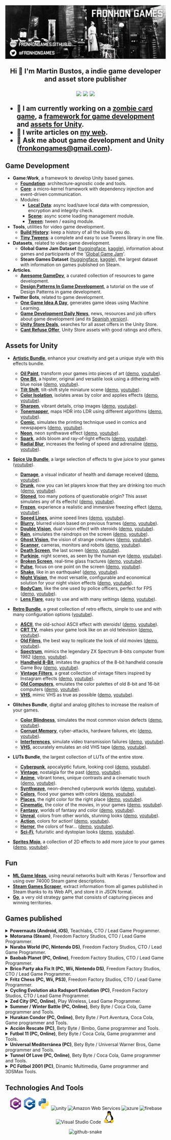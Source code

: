 <h2>

<div align="center">

![Header](images/github-banner.png)

Hi :wave: I'm Martin Bustos, a indie game developer and asset store publisher

<a href="https://twitter.com/fronkongames" target="_blank">![](https://img.shields.io/badge/twitter-%231DA1F2.svg?&style=for-the-badge&logo=twitter&logoColor=white)</a> <a href="https://www.linkedin.com/in/martinbr" target="_blank">![](https://img.shields.io/badge/linkedin-%230077B5.svg?&style=for-the-badge&logo=linkedin&logoColor=white)</a> ![](https://komarev.com/ghpvc/?username=fronkongames&label=Profile%20views&color=0e75b6&style=for-the-badge)

</div>


* :telescope: I am currently working on a [zombie card game](https://fronkongames.github.io/Dawn-Of-The-Cards/), a [framework for game development](https://github.com/FronkonGames/GameWork-Foundation) and [assets for Unity](https://assetstore.unity.com/publishers/62716).
* :memo: I write articles on [my web](https://fronkongames.github.io/).
* :speech_balloon: Ask me about **game development** and **Unity** (**fronkongames@gmail.com**).

## Game Development

* **Game:Work**, a framework to develop Unity based games.
  * **[Foundation](https://github.com/FronkonGames/GameWork-Foundation)**: architecture-agnostic code and tools.
  * **[Core](https://github.com/FronkonGames/GameWork-Core)**: a micro-kernel framework with dependency injection and event-driven communication.
  * Modules:
    * **[Local Data](https://github.com/FronkonGames/GameWork-Local-Data)**: async load/save local data with compression, encryption and integrity check.
    * **[Scene](https://github.com/FronkonGames/GameWork-Scene)**: async scene loading management module.
    * **[Tween](https://github.com/FronkonGames/GameWork-Tween)**: tween / easing module.
* **Tools**, utilities for video game development.
  * **[Build History](https://github.com/FronkonGames/Build-History)**: keep a history of all the builds you do.
  * **[Tiny Tweens](https://gist.github.com/FronkonGames/ae3d0d613ac4ea6738e288c0a490c020)**: a complete and easy to use Tweens library in one file.
* **Datasets**, related to video game development.
  * **Global Game Jam Dataset** ([huggingface](https://huggingface.co/datasets/FronkonGames/Global-Game-Jam-Dataset), [kaggle](https://www.kaggle.com/datasets/fronkongames/global-game-jam-dataset)), information about games and participants of the '[Global Game Jam](https://globalgamejam.org/)'.
  * **Steam Games Dataset** ([huggingface](https://huggingface.co/datasets/FronkonGames/steam-games-dataset), [kaggle](https://www.kaggle.com/datasets/fronkongames/steam-games-dataset)), the largest dataset with information on games published on Steam.
* **Articles**.
  * **[Awesome GameDev](https://github.com/FronkonGames/Awesome-Gamedev)**, a curated collection of resources to game development.
  * **[Design Patterns In Game Development](https://github.com/FronkonGames/GameWork-Foundation)**, a tutorial on the use of Design Patterns in game development.
* **Twitter Bots**, related to game development.
  * **[One Game Idea A Day](https://twitter.com/OneGameIdeaADa1)**, generates game ideas using Machine Learning.
  * **[Game Development Daily News](https://twitter.com/daily_unity)**, news, resources and job offers about game development (and its [Spanish version](https://twitter.com/MenendevBot)).
  * **[Unity Store Deals](https://twitter.com/UnityStoreDeals)**, searches for all asset offers in the Unity Store.
  * **[Cant Refuse Offer](https://twitter.com/CantRefuseOffer)**, Unity Store assets with good ratings and offers.

## Assets for Unity

* **[Artistic Bundle](https://assetstore.unity.com/packages/vfx/shaders/fullscreen-camera-effects/artistic-bundle-272266)**, enhance your creativity and get a unique style with this effects bundle.
  * **[Oil Paint](https://assetstore.unity.com/packages/vfx/shaders/fullscreen-camera-effects/artistic-oil-paint-264134)**, transform your games into pieces of art ([demo](https://fronkongames.github.io/demos-artistic/oilpaint/), [youtube](https://www.youtube.com/watch?v=A9jtFpXo02Q)).
  * **[One Bit](https://assetstore.unity.com/packages/vfx/shaders/fullscreen-camera-effects/artistic-one-bit-216000)**, a hipster, original and versatile look using a dithering with blue noise ([demo](https://fronkongames.github.io/demos-artistic/onebit/), [youtube](https://www.youtube.com/watch?v=Yz9j7iXuDhY)).
  * **[Tilt Shift](https://assetstore.unity.com/packages/vfx/shaders/fullscreen-camera-effects/artistic-tilt-shift-265465)**, tilt-shift style miniature scene ([demo](https://fronkongames.github.io/demos-artistic/tiltshift/), [youtube](https://www.youtube.com/watch?v=ixqjMNnUSus)).
  * **[Color Isolation](https://assetstore.unity.com/packages/vfx/shaders/fullscreen-camera-effects/artistic-color-isolation-266086)**, isolates areas by color and applies effects ([demo](https://fronkongames.github.io/demos-artistic/colorisolation/), [youtube](https://www.youtube.com/watch?v=XfHdKU1qTF4)).
  * **[Sharpen](https://assetstore.unity.com/packages/vfx/shaders/fullscreen-camera-effects/artistic-sharpen-266728)**, vibrant details, crisp images ([demo](https://fronkongames.github.io/demos-artistic/sharpen/), [youtube](https://www.youtube.com/watch?v=Xjax-orCmVY)).
  * **[Tonemapper](https://assetstore.unity.com/packages/vfx/shaders/fullscreen-camera-effects/artistic-tonemapper-267617)**, maps HDR into LDR using different algorithms ([demo](https://fronkongames.github.io/demos-artistic/tonemapper/), [youtube](https://www.youtube.com/watch?v=XcLXlvqG5yU)).
  * **[Comic](https://assetstore.unity.com/packages/vfx/shaders/fullscreen-camera-effects/artistic-comic-269586)**, simulates the printing technique used in comics and newspapers ([demo](https://fronkongames.github.io/demos-artistic/comic/), [youtube](https://www.youtube.com/watch?v=W4t0Cnk1Q0U)).
  * **[Neon](https://assetstore.unity.com/packages/vfx/shaders/fullscreen-camera-effects/artistic-neon-270269)**, neon synthwave effect ([demo](https://fronkongames.github.io/demos-artistic/neon/), [youtube](https://www.youtube.com/watch?v=nNVYDesYfF8)).
  * **[Spark](https://assetstore.unity.com/packages/vfx/shaders/fullscreen-camera-effects/artistic-spark-270898)**, adds bloom and ray-of-light effects ([demo](https://fronkongames.github.io/demos-artistic/spark/), [youtube](https://www.youtube.com/watch?v=kgwMRlHzGxs)).
  * **[Radial Blur](https://assetstore.unity.com/packages/vfx/shaders/fullscreen-camera-effects/artistic-radial-blur-271547)**, increases the feeling of speed and adrenaline ([demo](https://fronkongames.github.io/demos-artistic/radialblur/), [youtube](https://www.youtube.com/watch?v=rSE8fjbire4)).

* **[Spice Up Bundle](https://assetstore.unity.com/packages/vfx/shaders/fullscreen-camera-effects/spice-up-bundle-262333)**, a large selection of effects to give juice to your games ([youtube](https://www.youtube.com/watch?v=jXgT-2tXmgI)).
  * **[Damage](https://assetstore.unity.com/packages/vfx/shaders/fullscreen-camera-effects/spice-up-damage-247019)**, a visual indicator of health and damage received (<a href="https://fronkongames.github.io/demos-spiceup/damage/">demo</a>, <a href="https://www.youtube.com/watch?v=rChUFliVX_E">youtube</a>).
  * **[Drunk](https://assetstore.unity.com/packages/vfx/shaders/fullscreen-camera-effects/spice-up-drunk-247929)**, now you can let players know that they are drinking too much (<a href="https://fronkongames.github.io/demos-spiceup/drunk/">demo</a>, <a href="https://www.youtube.com/watch?v=L7agg4NP7XU">youtube</a>).
  * **[Stoned](https://assetstore.unity.com/packages/vfx/shaders/fullscreen-camera-effects/spice-up-stoned-248596)**, too many potions of questionable origin? This asset simulates any of its effects! (<a href="https://fronkongames.github.io/demos-spiceup/stoned/">demo</a>, <a href="https://www.youtube.com/watch?v=5f_TMTkHXM0">youtube</a>).
  * **[Frozen](https://assetstore.unity.com/packages/vfx/shaders/fullscreen-camera-effects/spice-up-frozen-249207)**, experience a realistic and immersive freezing effect (<a href="https://fronkongames.github.io/demos-spiceup/frozen/">demo</a>, <a href="https://www.youtube.com/watch?v=5f_TMTkHXM0">youtube</a>).
  * **[Speed Lines](https://assetstore.unity.com/packages/slug/250408)**, anime speed lines (<a href="https://fronkongames.github.io/demos-spiceup/speedlines/">demo</a>, <a href="https://www.youtube.com/watch?v=KfDiwLYM6xw">youtube</a>).
  * **[Blurry](https://assetstore.unity.com/packages/vfx/shaders/fullscreen-camera-effects/spice-up-blurry-251642)**, blurred vision based on previous frames (<a href="https://fronkongames.github.io/demos-spiceup/blurry/">demo</a>, <a href="https://www.youtube.com/watch?v=izte-BmU-nw">youtube</a>).
  * **[Double Vision](https://assetstore.unity.com/packages/vfx/shaders/fullscreen-camera-effects/spice-up-double-vision-252006)**, dual vision effect with steroids (<a href="https://fronkongames.github.io/demos-spiceup/doublevision/">demo</a>, <a href="https://www.youtube.com/watch?v=FPELiWUmtw4">youtube</a>).
  * **[Rain](https://assetstore.unity.com/packages/vfx/shaders/fullscreen-camera-effects/spice-up-rain-252460)**, simulates the raindrops on the screen ([demo](https://fronkongames.github.io/demos-spiceup/rain/), [youtube](https://www.youtube.com/watch?v=DKMAa_LY7yU)).
  * **[Ghost Vision](https://assetstore.unity.com/packages/vfx/shaders/fullscreen-camera-effects/spice-up-ghost-vision-252730)**, the vision of strange creatures ([demo](https://fronkongames.github.io/demos-spiceup/ghostvision/), [youtube](https://www.youtube.com/watch?v=NyqkpzdqkNU)).
  * **[Scanner](https://assetstore.unity.com/packages/vfx/shaders/fullscreen-camera-effects/spice-up-scanner-253706)**, cameras, monitors and robots ([demo](https://fronkongames.github.io/demos-spiceup/scanner/), [youtube](https://www.youtube.com/watch?v=cudFCcHb_HY)).
  * **[Death Screen](https://assetstore.unity.com/packages/vfx/shaders/fullscreen-camera-effects/spice-up-death-screen-254360)**, the last screen ([demo](https://fronkongames.github.io/demos-spiceup/deathscreen/), [youtube](https://www.youtube.com/watch?v=ewXstV38FWc)).
  * **[Purkinje](https://assetstore.unity.com/packages/vfx/shaders/fullscreen-camera-effects/spice-up-purkinje-255525)**, night scenes, as seen by the human eye ([demo](https://fronkongames.github.io/demos-spiceup/purkinje/), [youtube](https://www.youtube.com/watch?v=FGC6LDY1RGg)).
  * **[Broken Screen](https://assetstore.unity.com/packages/vfx/shaders/fullscreen-camera-effects/spice-up-broken-screen-256124)**, real-time glass fractures ([demo](https://fronkongames.github.io/demos-spiceup/brokenscreen/), [youtube](https://www.youtube.com/watch?v=eqaPjR1KYPg)).
  * **[Pulse](https://assetstore.unity.com/packages/slug/257920)**, focus on one point on the screen ([demo](https://fronkongames.github.io/demos-spiceup/pulse/), [youtube](https://www.youtube.com/watch?v=63-RWxded2A)).
  * **[Shake](https://assetstore.unity.com/packages/slug/258721)**, like in an earthquake! ([demo](https://fronkongames.github.io/demos-spiceup/shake/), [youtube](https://www.youtube.com/watch?v=5Zc_0_BYOVw)).
  * **[Night Vision](https://assetstore.unity.com/packages/slug/259563)**, the most versatile, configurable and economical solution for your night vision effects ([demo](https://fronkongames.github.io/demos-spiceup/nightvision/), [youtube](https://www.youtube.com/watch?v=7Dam3W04TzU)).
  * **[BodyCam](https://assetstore.unity.com/packages/slug/260035)**, like the one used by police officers, perfect for FPS ([demo](https://fronkongames.github.io/demos-spiceup/bodycam/), [youtube](https://www.youtube.com/watch?v=pBp_WXNzlTY)).
  * **[Lens Flare](https://assetstore.unity.com/packages/slug/261769)**, easy to use and with many settings ([demo](https://fronkongames.github.io/demos-spiceup/lensflare/), [youtube](https://www.youtube.com/watch?v=9Z6wVV6XXPk)).

* **[Retro Bundle](https://assetstore.unity.com/packages/vfx/shaders/fullscreen-camera-effects/retro-bundle-245493)**, a great collection of retro effects, simple to use and with many configuration options (<a href="https://www.youtube.com/watch?v=FPn7dk3fkG4">youtube</a>).
  * **[ASCII](https://assetstore.unity.com/packages/vfx/shaders/fullscreen-camera-effects/retro-ascii-241924)**, the old-school ASCII effect with steroids! (<a href="https://fronkongames.github.io/demos-retro/ascii/">demo</a>, <a href="https://www.youtube.com/watch?v=shQxDDe8Aw4">youtube</a>).
  * **[CRT TV](https://assetstore.unity.com/packages/vfx/shaders/fullscreen-camera-effects/retro-crt-tv-241411)**, makes your game look like on an old television (<a href="https://fronkongames.github.io/demos-retro/crttv/">demo</a>, <a href="https://www.youtube.com/watch?v=UFFvtpXdUBc">youtube</a>).
  * **[Old Films](https://assetstore.unity.com/packages/vfx/shaders/fullscreen-camera-effects/retro-spectrum-239827)**, the best way to replicate the look of old movies (<a href="https://fronkongames.github.io/demos-retro/oldfilms/">demo</a>, <a href="https://www.youtube.com/watch?v=zBwXR_i6_gw">youtube</a>).
  * **[Spectrum](https://assetstore.unity.com/packages/vfx/shaders/fullscreen-camera-effects/retro-spectrum-239827)**, mimics the legendary ZX Spectrum 8-bits computer from 1982 (<a href="https://fronkongames.github.io/demos-retro/spectrum/">demo</a>, <a href="https://www.youtube.com/watch?v=SdXHXljClF8">youtube</a>).
  * **[Handheld 8-Bit](https://assetstore.unity.com/packages/vfx/shaders/fullscreen-camera-effects/retro-handheld-8-bit-239924)**, imitates the graphics of the 8-bit handheld console Game Boy (<a href="https://fronkongames.github.io/demos-retro/handheld8bit/">demo</a>, <a href="https://www.youtube.com/watch?v=j6vOE1nazbA">youtube</a>).
  * **[Vintage Filters](https://assetstore.unity.com/packages/vfx/shaders/fullscreen-camera-effects/retro-vintage-filters-242600)**, a great collection of vintage filters inspired by Instagram effects (<a href="https://fronkongames.github.io/demos-retro/vintagefilters/">demo</a>, <a href="https://www.youtube.com/watch?v=YXMNQn7cu8I">youtube</a>).
  * **[Old Computers](https://assetstore.unity.com/packages/vfx/shaders/fullscreen-camera-effects/retro-old-computers-243911)**, emulates the color palettes of old 8-bit and 16-bit computers (<a href="https://fronkongames.github.io/demos-retro/oldcomputers/">demo</a>, <a href="https://www.youtube.com/watch?v=_gADYOdLbL4">youtube</a>).
  * **[VHS](https://assetstore.unity.com/packages/slug/244944)**, mimic VHS as true as possible (<a href="https://fronkongames.github.io/demos-retro/vhs/">demo</a>, <a href="https://www.youtube.com/watch?v=LH9KDnOq0dg">youtube</a>).

* **Glitches Bundle**, digital and analog glitches to increase the realism of your games.
  * **[Color Blindness](https://assetstore.unity.com/packages/vfx/shaders/fullscreen-camera-effects/glitches-color-blindness-273126)**, simulates the most common vision defects ([demo](https://fronkongames.github.io/demos-glitches/colorblindness/), [youtube](https://www.youtube.com/watch?v=f5CiPt9bzBE)).
  * **[Corrupt Memory](https://assetstore.unity.com/packages/vfx/shaders/fullscreen-camera-effects/glitches-corrupt-memory-274730)**, cyber-attacks, hardware failures, etc ([demo](https://fronkongames.github.io/demos-glitches/corruptmemory/), [youtube](https://www.youtube.com/watch?v=F4ubH6fGgcA)).
  * **[Interferences](https://assetstore.unity.com/packages/vfx/shaders/fullscreen-camera-effects/glitches-interferences-281861)**, simulate video transmission failures ([demo](https://fronkongames.github.io/demos-glitches/interferences/), [youtube](https://www.youtube.com/watch?v=lYrj9jj3U8Y)).
  * **[VHS](https://assetstore.unity.com/packages/vfx/shaders/fullscreen-camera-effects/glitches-vhs-282181)**, accurately emulates an old VHS tape ([demo](https://fronkongames.github.io/demos-glitches/vhs/), [youtube](https://www.youtube.com/watch?v=f3W4_dPwZK0)).

* **LUTs Bundle**, the largest collection of LUTs of the entire store.
  * **[Cyberpunk](https://assetstore.unity.com/packages/vfx/shaders/fullscreen-camera-effects/luts-cyberpunk-275005)**, apocalyptic future, looking cool ([demo](https://fronkongames.github.io/demos-luts/cyberpunk/), [youtube](https://www.youtube.com/watch?v=9JZdwytXLbA)).
  * **[Vintage](https://assetstore.unity.com/packages/vfx/shaders/fullscreen-camera-effects/luts-vintage-275594)**, nostalgia for the past ([demo](https://fronkongames.github.io/demos-luts/vintage/), [youtube](https://www.youtube.com/watch?v=v052UeIjusk)).
  * **[Anime](https://assetstore.unity.com/packages/vfx/shaders/fullscreen-camera-effects/luts-anime-276902)**, vibrant tones, unique contrasts and a cinematic touch ([demo](https://fronkongames.github.io/demos-luts/anime/), [youtube](https://www.youtube.com/watch?v=vCk9eIxhir4)).
  * **[Synthwave](https://assetstore.unity.com/packages/vfx/shaders/fullscreen-camera-effects/luts-synthwave-278499)**, neon-drenched cyberpunk worlds ([demo](https://fronkongames.github.io/demos-luts/synthwave/), [youtube](https://www.youtube.com/watch?v=2pW7-FFgTUA)).
  * **[Colors](https://assetstore.unity.com/packages/vfx/shaders/fullscreen-camera-effects/luts-colors-278789)**, flood your games with colors ([demo](https://fronkongames.github.io/demos-luts/colors/), [youtube](https://www.youtube.com/watch?v=L-cWwo7O3IY)).
  * **[Places](https://assetstore.unity.com/packages/vfx/shaders/fullscreen-camera-effects/luts-places-279132)**, the right color for the right place ([demo](https://fronkongames.github.io/demos-luts/places/), [youtube](https://www.youtube.com/watch?v=XpqdRRJdz4U)).
  * **[Cinematic](https://assetstore.unity.com/packages/vfx/shaders/fullscreen-camera-effects/luts-cinematic-279333)**, the color of the movies, in your games ([demo](https://fronkongames.github.io/demos-luts/cinematic/), [youtube](https://www.youtube.com/watch?v=zhGBdWJ_8rI)).
  * **[Fantasy](https://assetstore.unity.com/packages/vfx/shaders/fullscreen-camera-effects/luts-fantasy-279569)**, worlds of fantasy and color ([demo](https://fronkongames.github.io/demos-luts/fantasy/), [youtube](https://www.youtube.com/watch?v=kNT1Au3LY6s)).
  * **[Unreal](https://assetstore.unity.com/packages/vfx/shaders/fullscreen-camera-effects/luts-unreal-279579)**, colors from other worlds, stunning looks ([demo](https://fronkongames.github.io/demos-luts/unreal/), [youtube](https://www.youtube.com/watch?v=PqITkuWFoKk)).
  * **[Action](https://assetstore.unity.com/packages/vfx/shaders/fullscreen-camera-effects/luts-action-280076)**, colors for action! ([demo](https://fronkongames.github.io/demos-luts/action/), [youtube](https://www.youtube.com/watch?v=PrSI6uIoUd0)).
  * **[Horror](https://assetstore.unity.com/packages/vfx/shaders/fullscreen-camera-effects/luts-horror-280345)**, the colors of fear… ([demo](https://fronkongames.github.io/demos-luts/horror/), [youtube](https://www.youtube.com/watch?v=SoM5cH3c_YY)).
  * **[Sci-Fi](https://assetstore.unity.com/packages/vfx/shaders/fullscreen-camera-effects/luts-sci-fi-280709)**, futuristic and dystopian looks ([demo](https://fronkongames.github.io/demos-luts/scifi/), [youtube](https://www.youtube.com/watch?v=ItmAGy08gAY)).

* **[Sprites Mojo](https://assetstore.unity.com/packages/vfx/shaders/sprites-mojo-214468)**, a collection of 2D effects to add more juice to your games ([demo](https://fronkongames.github.io/demos-artistic/sprites-mojo/), [youtube](https://www.youtube.com/watch?v=4eyGdIvJxko)).

## Fun

* **[ML Game Ideas](https://github.com/FronkonGames/Machine-Learning-Game-Ideas)**, using neural networks built with Keras / Tensorflow and using over 74000 Steam game descriptions.
* **[Steam Games Scraper](https://github.com/FronkonGames/Steam-Games-Scraper)**, extract information from all games published in Steam thanks to its Web API, and store it in JSON format.
* **[Go](https://fronkongames.github.io/blog/go-weiqi-igo-baduk.html)**, a very old strategy game that consists of capturing pieces and winning territories.

## Games published

<details close>
  <summary><b>Powernauts (Android, iOS)</b>, Teachlabs, CTO / Lead Game Programmer.</summary>
  <table>
    <tr>
      <th><a href="https://www.youtube.com/watch?v=9cTPSxZqZfY"><img src="https://img.youtube.com/vi/9cTPSxZqZfY/0.jpg"></img></a></th>
      <th><img alt="Powernauts" src="images/Powernauts_0.jpg" width="374"></th>
      <th><img alt="Powernauts" src="images/Powernauts_1.jpg" width="374"></th>
    </tr>
  </table>
</details>

<details close>
  <summary><b>Motorama (Steam)</b>, Freedom Factory Studios, CTO / Lead Game Programmer.</summary>
  <table>
    <tr>
      <th><a href="https://www.youtube.com/watch?v=I_RbagXOpXk"><img src="https://img.youtube.com/vi/I_RbagXOpXk/0.jpg"></img></a></th>
      <th><img alt="Motorama" src="images/Motorama_0.jpg" width="374"></th>
      <th><img alt="Motorama" src="images/Motorama_1.jpg" width="374"></th>
      <th><img alt="Motorama" src="images/Motorama_2.jpg" width="374"></th>
      <th><img alt="Motorama" src="images/Motorama_3.jpg" width="374"></th>
    </tr>
  </table>
</details>

<details close>
  <summary><b>Naraba World (PC, Nintendo DS)</b>, Freedom Factory Studios, CTO / Lead Game Programmer.</summary>
  <table>
    <tr>
      <th><a href="https://www.youtube.com/watch?v=bF5DJOQkFPE"><img src="https://img.youtube.com/vi/bF5DJOQkFPE/0.jpg"></img></a></th>
      <th><img alt="Naraba World" src="images/Naraba_0.jpg" width="374"></th>
      <th><img alt="Naraba World" src="images/Naraba_1.jpg" width="374"></th>
      <th><img alt="Naraba World" src="images/Naraba_2.jpg" width="374"></th>
      <th><img alt="Naraba World" src="images/Naraba_3.jpg" width="374"></th>
    </tr>
  </table>
</details>

<details close>
  <summary><b>Baobab Planet (PC, Online)</b>, Freedom Factory Studios, CTO / Lead Game Programmer.</summary>
  <table>
    <tr>
      <th><a href="https://www.youtube.com/watch?v=yXq3sCn2cjQ"><img src="https://img.youtube.com/vi/yXq3sCn2cjQ/0.jpg"></img></a></th>
      <th><img alt="Baobab Planet" src="images/Baobab_0.jpg" width="374"></th>
      <th><img alt="Baobab Planet" src="images/Baobab_1.jpg" width="374"></th>
      <th><img alt="Baobab Planet" src="images/Baobab_2.jpg" width="374"></th>
    </tr>
  </table>
</details>

<details close>
  <summary><b>Brico Party aka Fix It (PC, Wii, Nintendo DS)</b>, Freedom Factory Studios, CTO / Lead Game Programmer.</summary>
  <table>
    <tr>
      <th><a href="https://www.youtube.com/watch?v=9j_7w6CLmjE"><img src="https://img.youtube.com/vi/9j_7w6CLmjE/0.jpg"></img></a></th>
      <th><img alt="Brico Party" src="images/Brico_0.jpg" width="374"></th>
      <th><img alt="Brico Party" src="images/Brico_1.jpg" width="374"></th>
      <th><img alt="Brico Party" src="images/Brico_2.jpg" width="374"></th>
    </tr>
  </table>
</details>

<details close>
  <summary><b>Fritz Chess (PC, Wii, PS3)</b>, Freedom Factory Studios, CTO / Lead Game Programmer.</summary>
  <table>
    <tr>
      <th><img alt="Fritz Chess" src="images/Fritz_0.jpg" width="374"></th>
      <th><img alt="Fritz Chess" src="images/Fritz_1.jpg" width="374"></th>
      <th><img alt="Fritz Chess" src="images/Fritz_2.jpg" width="374"></th>
      <th><img alt="Fritz Chess" src="images/Fritz_3.jpg" width="374"></th>
    </tr>
  </table>
</details>

<details close>
  <summary><b>Cycling Evolution aka Radsport Evolution (PC)</b>, Freedom Factory Studios, CTO / Lead Game Programmer.</summary>
  <table>
    <tr>
      <th><a href="https://www.youtube.com/watch?v=IsHRIYzHxFo"><img src="https://img.youtube.com/vi/IsHRIYzHxFo/0.jpg"></img></a></th>
      <th><img alt="Cycling Evolution" src="images/Cycling_0.jpg" width="374"></th>
      <th><img alt="Cycling Evolution" src="images/Cycling_1.jpg" width="374"></th>
      <th><img alt="Cycling Evolution" src="images/Cycling_2.jpg" width="374"></th>
    </tr>
  </table>
</details>

<details close>
  <summary><b>Zed City (PC, Online)</b>, Play Wireless, Lead Game Programmer.</summary>
  <table>
    <tr>
      <th><a href="https://www.youtube.com/watch?v=b7MHK6iD2_0"><img src="https://img.youtube.com/vi/b7MHK6iD2_0/0.jpg"></img></a></th>
      <th><img alt="Zed City" src="images/ZedCity_0.jpg" width="374"></th>
      <th><img alt="Zed City" src="images/ZedCity_1.jpg" width="374"></th>
      <th><img alt="Zed City" src="images/ZedCity_2.jpg" width="374"></th>
      <th><img alt="Zed City" src="images/ZedCity_3.jpg" width="374"></th>
      <th></th>
    </tr>
  </table>
</details>

<details close>
  <summary><b>Summer / Winter Battle (PC, Online)</b>, Bety Byte / Coca Cola, Game programmer and Tools.</summary>
  <table>
    <tr>
      <th><img alt="Summer / Winter Battle" src="images/Battle_0.jpg" width="374"></th>
      <th><img alt="Summer / Winter Battle" src="images/Battle_1.jpg" width="374"></th>
      <th><img alt="Summer / Winter Battle" src="images/Battle_2.jpg" width="374"></th>
    </tr>
  </table>
</details>

<details close>
  <summary><b>Hurakan Condor (PC, Online)</b>, Bety Byte / Port Aventura, Coca Cola, Game programmer and Tools.</summary>
  <table>
    <tr>
      <th><img alt="Hurakan Condor" src="images/HurakanCondor_0.jpg" width="374"></th>
    </tr>
</table>
</details>

<details close>
  <summary><b>Acción Rescate (PC)</b>, Bety Byte / Bimbo, Game programmer and Tools.</summary>
  <table>
    <tr>
      <th><img alt="Accion Rescate" src="images/AccionRescate_0.jpg" width="374"></th>
      <th><img alt="Accion Rescate" src="images/AccionRescate_1.jpg" width="374"></th>
      <th><img alt="Accion Rescate" src="images/AccionRescate_2.jpg" width="374"></th>
      <th><img alt="Accion Rescate" src="images/AccionRescate_3.jpg" width="374"></th>
      <th><img alt="Accion Rescate" src="images/AccionRescate_4.jpg" width="374"></th>
    </tr>
  </table>
</details>

<details close>
  <summary><b>Futbol 11 (PC, Online)</b>, Bety Byte / Coca Cola, Game programmer and Tools.</summary>
  <table>
    <tr>
      <th><img alt="Futbol 11" src="images/Futbol11_0.jpg" width="374"></th>
      <th><img alt="Futbol 11" src="images/Futbol11_1.jpg" width="374"></th>
    </tr>
  </table>
</details>

<details close>
  <summary><b>Universal Mediterránea (PC)</b>, Bety Byte / Universal Warner Bros, Game programmer and Tools.</summary>
  <table>
    <tr>
      <th><img alt="Universal Mediterránea" src="images/UniversalMediterranea_0.jpg"></th>
    </tr>
  </table>
</details>

<details close>
  <summary><b>Tunnel Of Love (PC, Online)</b>, Bety Byte / Coca Cola, Game programmer and Tools.</summary>
  <table>
    <tr>
      <th><img alt="Tunnel Of Love" src="images/TunnelOfLove_0.jpg" width="374"></th>
      <th><img alt="Tunnel Of Love" src="images/TunnelOfLove_1.jpg" width="374"></th>
      <th><img alt="Tunnel Of Love" src="images/TunnelOfLove_2.jpg" width="374"></th>
    </tr>
  </table>
</details>

<details close>
  <summary><b>PC Fútbol 2001 (PC)</b>, Dinamic Multimedia, Game programmer and 3DSMax Tools.</summary>
  <table>
    <tr>
      <th><img alt="PC Fútbol 2001" src="images/PCFutbol2001_0.jpg"></th>
      <th><img alt="PC Fútbol 2001" src="images/PCFutbol2001_1.jpg"></th>
      <th><img alt="PC Fútbol 2001" src="images/PCFutbol2001_2.jpg"></th>
      <th><img alt="PC Fútbol 2001" src="images/PCFutbol2001_3.jpg"></th>
    </tr>
  </table>
</details>

## Technologies And Tools

<p align="center">
  <img src="https://raw.githubusercontent.com/devicons/devicon/master/icons/csharp/csharp-original.svg" alt="csharp" width="40" height="40"/>
  <img src="https://raw.githubusercontent.com/devicons/devicon/master/icons/cplusplus/cplusplus-original.svg" alt="cplusplus" width="40" height="40"/>
  <img src="https://raw.githubusercontent.com/devicons/devicon/master/icons/python/python-original.svg" alt="Python" width="40" height="40"/>
  <img src="https://www.vectorlogo.zone/logos/unity3d/unity3d-icon.svg" alt="unity" width="40" height="40"/>
  <img src="https://www.vectorlogo.zone/logos/amazon_aws/amazon_aws-icon.svg" alt="Amazon Web Services" width="40" height="40"/>
  <img src="https://www.vectorlogo.zone/logos/microsoft_azure/microsoft_azure-icon.svg" alt="azure" width="40" height="40"/>
  <img src="https://www.vectorlogo.zone/logos/firebase/firebase-icon.svg" alt="firebase" width="40" height="40"/>
  <img src="https://www.vectorlogo.zone/logos/visualstudio_code/visualstudio_code-icon.svg" alt="Visual Studio Code" width="40" height="40"/>
  <img src="https://raw.githubusercontent.com/devicons/devicon/master/icons/linux/linux-original.svg" alt="linux" width="40" height="40"/>
</p>

</h2>

<p align="center">
<picture>
  <source media="(prefers-color-scheme: dark)" srcset="https://raw.githubusercontent.com/fronkongames/fronkongames/output/github-contribution-grid-snake-dark.svg" />
  <source media="(prefers-color-scheme: light)" srcset="https://raw.githubusercontent.com/fronkongames/fronkongames/output/github-contribution-grid-snake.svg" />
  <img alt="github-snake" src="github-snake.svg" />
</picture>
</p>
